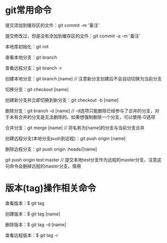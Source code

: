 # git常用命令
提交添加到缓存区的文件：git commit -m '备注'

提交修改过，但是没有添加到缓存区的文件：git commit -a -m '备注'

本地库初始化：git init

查看本地分支：git branch

查看远程分支：git branch -r

创建本地分支：git branch [name]  // 注意新分支创建后不会自动切换为当前分支

切换分支：git checkout [name]

创建新分支并立即切换到新分支：git checkout -b [name]

删除分支：git branch -d [name]  // -d选项只能删除已经参与了合并的分支，对于未有合并的分支是无法删除的。如果想强制删除一个分支，可以使用-D选项

合并分支：git merge [name]  // 将名称为[name]的分支与当前分支合并

创建远程分支(本地分支push到远程)：git push origin [name]

删除远程分支：git push origin :heads/[name]

git push origin test:master  // 提交本地test分支作为远程的master分支，注意这句命令会删掉远程的master分支，慎用

# 版本(tag)操作相关命令
查看版本：$ git tag

创建版本：$ git tag [name]

删除版本：$ git tag -d [name]

查看远程版本：$ git tag -r
